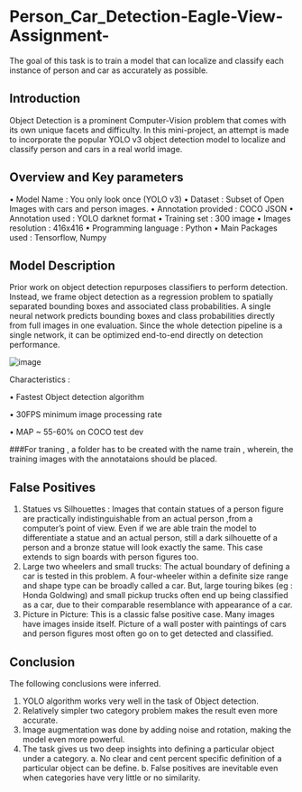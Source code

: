 # Person_Car_Detection-Eagle-View-Assignment-
The goal of this task is to train a model that can localize and classify each instance of person and car as accurately as possible.


## Introduction

Object Detection is a prominent Computer-Vision problem that comes with its own unique facets and difficulty. In this mini-project, an attempt is made to incorporate the popular YOLO v3 object detection model to localize and classify person and cars in a real world image.


## Overview and Key parameters

•	Model Name : You only look once (YOLO v3) 
•	Dataset : Subset of Open Images with cars and person images.
•	Annotation provided : COCO JSON
•	Annotation used : YOLO darknet format
•	Training set : 300 image
•	Images resolution : 416x416
•	Programming language : Python
•	Main Packages used :  Tensorflow, Numpy


## Model Description

Prior work on object detection repurposes classifiers to perform detection.  Instead, we frame object detection as a regression problem to spatially separated bounding boxes and associated class probabilities. A single neural network predicts bounding boxes and class probabilities directly from full images  in  one  evaluation.   Since the whole  detection pipeline is a single network, it can be optimized end-to-end directly on detection performance.



![image](https://user-images.githubusercontent.com/60094794/137641271-6e85a2c7-f936-4d7b-afda-c8d0a2edfd65.png)


               
               
               
Characteristics :

•	Fastest Object detection algorithm

•	30FPS minimum image processing rate

•	MAP ~ 55-60% on COCO test dev


###For traning , a folder has to be created with the name train , wherein, the training images with the annotataions should be placed. 

## False Positives

1.	Statues vs Silhouettes :
Images that contain statues of a person figure are practically indistinguishable from an actual person ,from a computer’s point of view. Even if we are able train the model to differentiate a statue and an actual person, still a dark silhouette of a person and a bronze statue will look exactly the same. This case extends to sign boards with person figures too.
2.	Large two wheelers and small trucks:
The actual boundary of defining a car is tested in this problem. A four-wheeler within a definite size range and shape type can be broadly called a car. But, large touring bikes (eg : Honda Goldwing) and small pickup trucks often end up being classified as a car, due to their comparable resemblance with appearance of a car. 
3.	Picture in Picture:
This is a classic false positive case. Many images have images inside itself. Picture of a wall poster with paintings of cars and person figures most often go on to get  detected and classified.



## Conclusion 

The following conclusions were inferred.
1.	YOLO algorithm works very well in the task of Object detection. 
2.	Relatively simpler two category problem makes the result even more accurate.
3.	Image augmentation was done by adding noise and rotation, making the model even more powerful.
4.	The task gives us two deep insights into defining a particular object under a category. 
a.	No clear and cent percent specific definition of a particular object can be define.
b.	False positives are inevitable even when categories have very little or no similarity.



